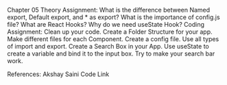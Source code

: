 Chapter 05 
Theory Assignment:
What is the difference between Named export, Default export, and * as export?
What is the importance of config.js file?
What are React Hooks?
Why do we need useState Hook?
Coding Assignment:
Clean up your code.
Create a Folder Structure for your app.
Make different files for each Component.
Create a config file.
Use all types of import and export.
Create a Search Box in your App.
Use useState to create a variable and bind it to the input box.
Try to make your search bar work.



References:
Akshay Saini Code Link
